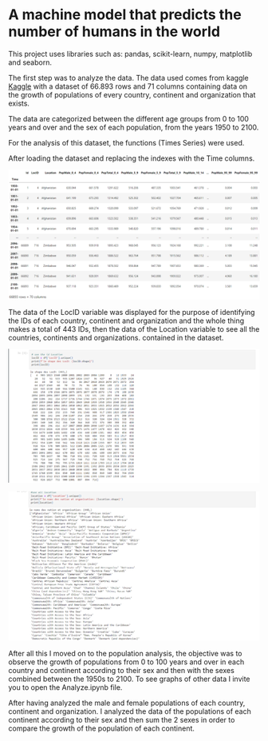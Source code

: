 # A machine model that predicts the number of humans in the world
This project uses libraries such as: pandas, scikit-learn, numpy, matplotlib and seaborn.

The first step was to analyze the data. The data used comes from kaggle [Kaggle](https://www.kaggle.com/ahmethoso/wpp-population-by-age-and-sex) 
with a dataset of 66.893 rows and 71 columns containing data on the growth of populations of every country, continent and organization that exists. 

The data are categorized between the different age groups from 0 to 100 years and over and the sex of each population, from the years 1950 to 2100.

For the analysis of this dataset, the functions (Times Series) were used.

After loading the dataset and replacing the indexes with the Time columns.

![alt text](https://github.com/Dar-rius/PopulationAnalyze/blob/main/img/popSet.png)

The data of the LocID variable was displayed for the purpose of identifying the IDs of each country, continent and organization and the whole thing makes a total of 443 IDs, then the data of the Location variable to see all the countries, continents and organizations. contained in the dataset.

![alt text](https://github.com/Dar-rius/PopulationAnalyze/blob/main/img/ID.png)

![alt text](https://github.com/Dar-rius/PopulationAnalyze/blob/main/img/names.png)

After all this I moved on to the population analysis, the objective was to observe the growth of populations from 0 to 100 years and over in each country and continent according to their sex and then with the sexes combined between the 1950s to 2100.
To see graphs of other data I invite you to open the Analyze.ipynb file.

After having analyzed the male and female populations of each country, continent and organization. I analyzed the data of the populations of each continent according to their sex and then sum the 2 sexes in order to compare the growth of the population of each continent.
